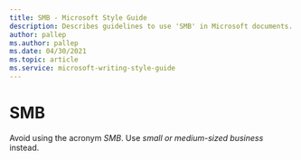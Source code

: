```yaml
---
title: SMB - Microsoft Style Guide
description: Describes guidelines to use 'SMB' in Microsoft documents. Avoid using the acronym.
author: pallep
ms.author: pallep
ms.date: 04/30/2021
ms.topic: article
ms.service: microsoft-writing-style-guide
---
```


# SMB

Avoid using the acronym *SMB*. Use *small or medium-sized business* instead.
